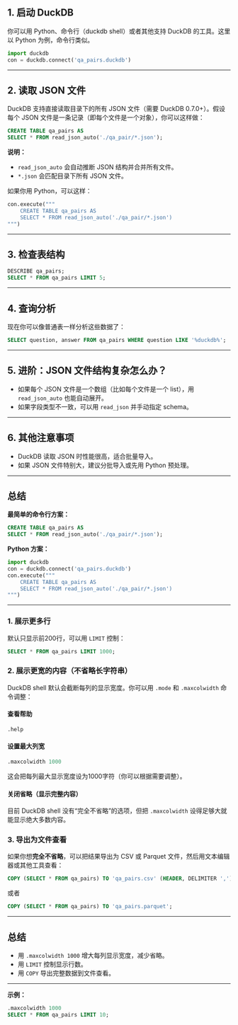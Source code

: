 

## 1. 启动 DuckDB

你可以用 Python、命令行（duckdb shell）或者其他支持 DuckDB 的工具。这里以 Python 为例，命令行类似。

```python
import duckdb
con = duckdb.connect('qa_pairs.duckdb')
```

---

## 2. 读取 JSON 文件

DuckDB 支持直接读取目录下的所有 JSON 文件（需要 DuckDB 0.7.0+）。假设每个 JSON 文件是一条记录（即每个文件是一个对象），你可以这样做：

```sql
CREATE TABLE qa_pairs AS
SELECT * FROM read_json_auto('./qa_pair/*.json');
```

**说明：**
- `read_json_auto` 会自动推断 JSON 结构并合并所有文件。
- `*.json` 会匹配目录下所有 JSON 文件。

如果你用 Python，可以这样：

```python
con.execute("""
    CREATE TABLE qa_pairs AS
    SELECT * FROM read_json_auto('./qa_pair/*.json')
""")
```

---

## 3. 检查表结构

```sql
DESCRIBE qa_pairs;
SELECT * FROM qa_pairs LIMIT 5;
```

---

## 4. 查询分析

现在你可以像普通表一样分析这些数据了：

```sql
SELECT question, answer FROM qa_pairs WHERE question LIKE '%duckdb%';
```

---

## 5. 进阶：JSON 文件结构复杂怎么办？

- 如果每个 JSON 文件是一个数组（比如每个文件是一个 list），用 `read_json_auto` 也能自动展开。
- 如果字段类型不一致，可以用 `read_json` 并手动指定 schema。

---

## 6. 其他注意事项

- DuckDB 读取 JSON 时性能很高，适合批量导入。
- 如果 JSON 文件特别大，建议分批导入或先用 Python 预处理。

---

## 总结

**最简单的命令行方案：**

```sql
CREATE TABLE qa_pairs AS
SELECT * FROM read_json_auto('./qa_pair/*.json');
```

**Python 方案：**

```python
import duckdb
con = duckdb.connect('qa_pairs.duckdb')
con.execute("""
    CREATE TABLE qa_pairs AS
    SELECT * FROM read_json_auto('./qa_pair/*.json')
""")
```

---

### 1. 展示更多行

默认只显示前200行，可以用 `LIMIT` 控制：

```sql
SELECT * FROM qa_pairs LIMIT 1000;
```

### 2. 展示更宽的内容（不省略长字符串）

DuckDB shell 默认会截断每列的显示宽度。你可以用 `.mode` 和 `.maxcolwidth` 命令调整：

#### 查看帮助

```sql
.help
```

#### 设置最大列宽

```sql
.maxcolwidth 1000
```
这会把每列最大显示宽度设为1000字符（你可以根据需要调整）。

#### 关闭省略（显示完整内容）

目前 DuckDB shell 没有“完全不省略”的选项，但把 `.maxcolwidth` 设得足够大就能显示绝大多数内容。

### 3. 导出为文件查看

如果你想**完全不省略**，可以把结果导出为 CSV 或 Parquet 文件，然后用文本编辑器或其他工具查看：

```sql
COPY (SELECT * FROM qa_pairs) TO 'qa_pairs.csv' (HEADER, DELIMITER ',');
```

或者

```sql
COPY (SELECT * FROM qa_pairs) TO 'qa_pairs.parquet';
```

---

## 总结

- 用 `.maxcolwidth 1000` 增大每列显示宽度，减少省略。
- 用 `LIMIT` 控制显示行数。
- 用 `COPY` 导出完整数据到文件查看。

---

**示例：**

```sql
.maxcolwidth 1000
SELECT * FROM qa_pairs LIMIT 10;
```
